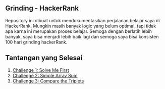 ## Grinding - HackerRank

Repository ini dibuat untuk mendokumentasikan perjalanan belajar saya di HackerRank. Mungkin masih banyak logic yang belum optimal, tapi tidak apa karna ini merupakan proses belajar. Semoga dengan berlatih lebih banyak, saya bisa menjadi lebih baik lagi dan semoga saya bisa konsisten 100 hari grinding hackerRank.

## Tantangan yang Selesai

1. [Challenge 1: Solve Me First](https://www.hackerrank.com/challenges/solve-me-first)
2. [Challenge 2: Simple Array Sum](https://www.hackerrank.com/challenges/simple-array-sum)
3. [Challenge 3: Compare the Triplets](https://www.hackerrank.com/challenges/compare-the-triplets)
